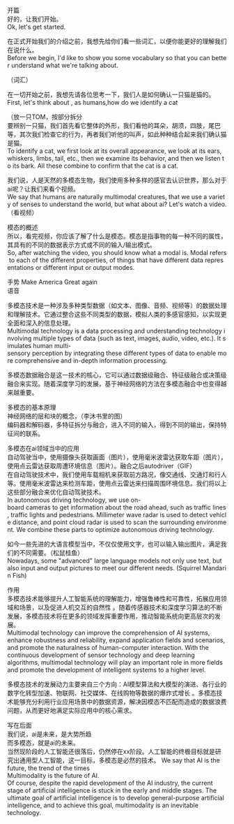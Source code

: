 开篇  
好的，让我们开始。  
Ok, let's get started.  
  
在正式开始我们的介绍之前，我想先给你们看一些词汇，以便你能更好的理解我们在说什么。  
Before we begin, I'd like to show you some vocabulary so that you can better understand what we're talking about.  
  
（词汇）  
  
在一切开始之前，我想先请各位思考一下，我们人是如何确认一只猫是猫的。  
First, let's think about , as humans,how do we identify a cat  
  
（放一只TOM，按部分拆分  
要辨别一只猫，我们首先看它整体的外形，我们看他的耳朵，胡须，四肢，尾巴等，其次我们检查它的行为，再者我们听他的叫声，如此种种结合起来我们确认猫是猫。  
To identify a cat, we first look at its overall appearance, we look at its ears, whiskers, limbs, tail, etc., then we examine its behavior, and then we listen to its bark. All these combine to confirm that the cat is a cat.  
  
我们说，人是天然的多模态生物，我们使用多种多样的感官去认识世界，那么对于ai呢？让我们来看个视频。  
We say that humans are naturally multimodal creatures, that we use a variety of senses to understand the world, but what about ai? Let's watch a video.  
（看视频）  
  
模态的概述  
所以，看完视频，你应该了解了什么是模态。模态是指事物的每一种不同的属性，其具有的不同的数据表示方式或不同的输入/输出模式。  
So, after watching the video, you should know what a modal is. Modal refers to each of the different properties, of things that have different data representations or different input or output modes.  
  
手势
Make America Great again  
语音  
  
多模态技术是一种涉及多种类型数据（如文本、图像、音频、视频等）的数据处理和理解技术。它通过整合这些不同类型的数据，模拟人类的多感官感知，以实现更全面和深入的信息处理。  
Multimodal technology is a data processing and understanding technology involving multiple types of data (such as text, images, audio, video, etc.). It simulates human multi-sensory perception by integrating these different types of data to enable more comprehensive and in-depth information processing.  
  
  
多模态数据融合是这一技术的核心，它可以通过数据级融合、特征级融合或决策级融合来实现。随着深度学习的发展，基于神经网络的方法在多模态融合中也变得越来越重要。  
  
  
多模态的基本原理  
神经网络的层和块的概念，（李沐书里的图）  
编码器和解码器，多特征拆分与融合，进入不同的输入，得到不同的输出，保持特征间的联系。  
  
  
多模态在ai领域当中的应用  
自动驾驶当中，使用摄像头获取画面（图片），使用毫米波雷达获取车距（图片），使用点云雷达获取周遭环境信息（图片）。融合之后autodriver（GIF）  
在自动驾驶技术中，我们使用车载相机来获取前方路况，像交通线、交通灯和行人等。使用毫米波雷达来检测车距，使用点云雷达来扫描周围环境信息。我们将以上这些部分融合来优化自动驾驶技术。  
In autonomous driving technology, we use on-board cameras to get information about the road ahead, such as traffic lines, traffic lights and pedestrians. Millimeter wave radar is used to detect vehicle distance, and point cloud radar is used to scan the surrounding environment. We combine these parts to optimize autonomous driving technology.  
  
如今一些先进的大语言模型当中，不仅仅使用文字，也可以输入输出图片，满足我们的不同需要。（松鼠桂鱼）  
Nowadays, some "advanced" large language models not only use text, but also input and output pictures to meet our different needs. (Squirrel Mandarin Fish)  
  
  
作用  
多模态技术能够提升人工智能系统的理解能力，增强鲁棒性和可靠性，拓展应用领域和场景，以及促进人机交互的自然性 。随着传感器技术和深度学习算法的不断发展，多模态技术将在更多的领域发挥重要作用，推动智能系统向更高层次的发展。  
Multimodal technology can improve the comprehension of AI systems, enhance robustness and reliability, expand application fields and scenarios, and promote the naturalness of human-computer interaction. With the continuous development of sensor technology and deep learning algorithms, multimodal technology will play an important role in more fields and promote the development of intelligent systems to a higher level.
  
多模态技术的发展动力主要来自三个方向：AI模型算法和大模型的演进、各行业的数字化转型加速、物联网、社交媒体、在线购物等数据的爆炸式增长 。多模态技术能够充分利用行业应用场景中的数据资源，解决因模态不匹配而造成的数据浪费问题，从而更好地满足实际应用中的核心需求。  
  
写在后面  
我们说，ai是未来，是大势所趋  
而多模态，就是ai的未来。  
当然现阶段的人工智能还很落后，仍然停在xx阶段。人工智能的终极目标就是研究出通用型人工智能，这一目标，多模态是必然的技术。
We say that AI is the future, the trend of the times  
Multimodality is the future of AI.  
Of course, despite the rapid development of the AI industry, the current stage of artificial intelligence is stuck in the early and middle stages. The ultimate goal of artificial intelligence is to develop general-purpose artificial intelligence, and to achieve this goal, multimodality is an inevitable technology.